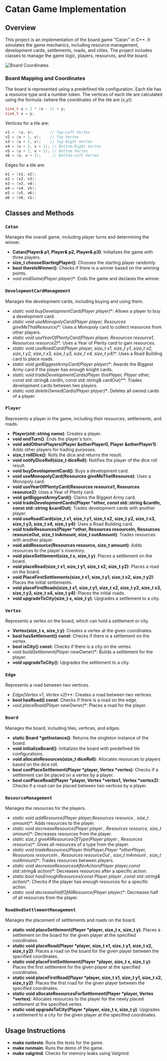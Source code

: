 
# Catan Game Implementation

## Overview
This project is an implementation of the board game "Catan" in C++. It simulates the game mechanics, including resource management, development cards, settlements, roads, and cities. The project includes classes to manage the game logic, players, resources, and the board.

![Board Coordinates](path_to_your_image)

### Board Mapping and Coordinates
The board is represented using a predefined tile configuration. Each tile has a resource type and a number token. The vertices of each tile are calculated using the formula:
(where the coordinates of the tile are (x,y)) 

```cpp
size_t u = 2 * (x - 1) + y;
size_t v = y;
```

Vertices for a tile are:
```cpp
v1 =  (u, v);       // Top-Left Vertex
v2 = (u + 1, v);    // Top Vertex
v3 = (u + 2, v);    // Top-Right Vertex
v4 = (u + 2, v + 1); // Bottom-Right Vertex
v5 = (u + 1, v + 1); // Bottom Vertex
v6 = (u, v + 1);     // Bottom-Left Vertex
```
Edges for a tile are:
```cpp
e1 = (v1, v2);
e2 = (v2, v3);
e3 = (v3, v4);
e4 = (v4, v5);
e5 = (v5, v6);
e6 = (v6, v1);
```
## Classes and Methods

### `Catan`
Manages the overall game, including player turns and determining the winner.

- **Catan(Player& p1, Player& p2, Player& p3)**: Initializes the game with three players.
- **size_t chooseStartingPlayer()**: Chooses the starting player randomly.
- **bool thereIsWinner()**: Checks if there is a winner based on the winning points.
- **void endGame(Player* player)**: Ends the game and declares the winner.

### `DevelopmentCardManagement`
Manages the development cards, including buying and using them.

- **static void buyDevelopmentCard(Player* player)**: Allows a player to buy a development card.
- **static void useMonopolyCard(Player* player, Resources giveMeThatResource)**: Uses a Monopoly card to collect resources from other players.
- **static void useYearOfPlentyCard(Player* player, Resources resource1, Resources resource2)**: Uses a Year of Plenty card to gain resources.
- **static void useRoadCard(Player* player, size_t x1, size_t y1, size_t x2, size_t y2, size_t x3, size_t y3, size_t x4, size_t y4)**: Uses a Road Building card to place roads.
- **static void getBiggestArmyCard(Player* player)**: Awards the Biggest Army card if the player has enough knight cards.
- **static void tradeDevelopmentCards(Player* thisPlayer, Player* other, const std::string& cardIn, const std::string& cardOut)**: Trades development cards between two players.
- **static void deleteOwnedCards(Player* player)**: Deletes all owned cards of a player.

### `Player`
Represents a player in the game, including their resources, settlements, and roads.
- **Player(std::string name)**: Creates a player.
- **void endTurn()**: Ends the player's turn.
- **void addOthersPlayers(Player &otherPlayer0, Player &otherPlayer1)**: Adds other players for trading purposes.
- **size_t rollDice()**: Rolls the dice and returns the result.
- **void notifyDiceRoll(size_t diceRoll)**: Notifies the player of the dice roll result.
- **void buyDevelopmentCard()**: Buys a development card.
- **void useMonopolyCard(Resources giveMeThatResource)**: Uses a Monopoly card.
- **void useYearOfPlentyCard(Resources resource1, Resources resource2)**: Uses a Year of Plenty card.
- **void getBiggestArmyCard()**: Claims the Biggest Army card.
- **void tradeDevelopmentCards(Player *other, const std::string &cardIn, const std::string &cardOut)**: Trades development cards with another player.
- **void useRoadCard(size_t x1, size_t y1, size_t x2, size_t y2, size_t x3, size_t y3, size_t x4, size_t y4)**: Uses a Road Building card.
- **void tradeResources(Player *other, Resources resourceIn, Resources resourceOut, size_t inAmount, size_t outAmount)**: Trades resources with another player.
- **void addResource(Resources resource, size_t amount)**: Adds resources to the player's inventory.
- **void placeSettlement(size_t x, size_t y)**: Places a settlement on the board.
- **void placeRoad(size_t x1, size_t y1, size_t x2, size_t y2)**: Places a road on the board.
- **void PlaceFirstSettlements(size_t x1, size_t y1, size_t x2, size_t y2)**: Places the initial settlements.
- **void placeFirstRoads(size_t x1, size_t y1, size_t x2, size_t y2, size_t x3, size_t y3, size_t x4, size_t y4)**: Places the initial roads.
- **void upgradeToCity(size_t x, size_t y)**: Upgrades a settlement to a city.

### `Vertex`
Represents a vertex on the board, which can hold a settlement or city.
- **Vertex(size_t x, size_t y)**: Creates a vertex at the given coordinates.
- **bool hasSettlement() const**: Checks if there is a settlement on the vertex.
- **bool isCity() const**: Checks if there is a city on the vertex.
- **void buildSettlement(Player* newOwner)**: Builds a settlement for the player.
- **void upgradeToCity()**: Upgrades the settlement to a city.

### `Edge`
Represents a road between two vertices.
- **Edge(Vertex* v1, Vertex* v2)**: Creates a road between two vertices.
- **bool hasRoad() const**: Checks if there is a road on the edge.
- **void placeRoad(Player* newOwner)**: Places a road for the player.

### `Board`
Manages the board, including tiles, vertices, and edges.
- **static Board *getInstance()**: Returns the singleton instance of the board.
- **void initializeBoard()**: Initializes the board with predefined tile configurations.
- **void allocateResources(size_t diceRoll)**: Allocates resources to players based on the dice roll.
- **bool canPlaceSettlement(Player *player, Vertex *vertex)**: Checks if a settlement can be placed on a vertex by a player.
- **bool canPlaceRoad(Player *player, Vertex *vertex1, Vertex *vertex2)**: Checks if a road can be placed between two vertices by a player.

### `ResourceManagement`
Manages the resources for the players.
- **static void addResource(Player* player,Resources resource , size_t amount)**: Adds resources to the player.
- **static void decreaseResource(Player* player , Resources resource, size_t amount)**: Decreases resources from the player.
- **static size_t giveAllResourcesOfType(Player* player , Resources resource)**: Gives all resources of a type from the player.
- **static void tradeResources(Player* thisPlayer,Player *otherPlayer, Resources resourceIn , Resources resourceOut , size_t inAmount , size_t outAmount)**: Trades resources between players.
- **static void decreaseResourcesAfterAction(Player* player,const std::string& action)**: Decreases resources after a specific action.
- **static bool hasEnoughResources(const Player* player ,const std::string& action)**: Checks if the player has enough resources for a specific action.
- **static void decreaseHalfOfAllResource(Player* player)**: Decreases half of all resources from the player.

### `RoadAndSettlementManagement`
Manages the placement of settlements and roads on the board.
- **static void placeSettlement(Player *player, size_t x, size_t y)**: Places a settlement on the board for the given player at the specified coordinates.
- **static void placeRoad(Player *player, size_t x1, size_t y1, size_t x2, size_t y2)**: Places a road on the board for the given player between the specified coordinates.
- **static void placeFirstSettlement(Player *player, size_t x, size_t y)**: Places the first settlement for the given player at the specified coordinates.
- **static void placeFirstRoad(Player *player, size_t x1, size_t y1, size_t x2, size_t y2)**: Places the first road for the given player between the specified coordinates.
- **static void allocateResourcesForSettlement(Player *player, Vertex *vertex)**: Allocates resources to the player for the newly placed settlement at the specified vertex.
- **static void upgradeToCity(Player *player, size_t x, size_t y)**: Upgrades a settlement to a city for the given player at the specified coordinates.

## Usage Instructions
- **make runtests**: Runs the tests for the game.
- **make runmain**: Runs the demo of the game.
- **make valgrind**: Checks for memory leaks using Valgrind.

